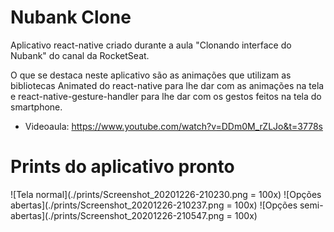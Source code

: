 # Nubank Clone
Aplicativo react-native criado durante a aula "Clonando interface do Nubank" do canal da RocketSeat.

O que se destaca neste aplicativo são as animações que utilizam as bibliotecas Animated do react-native para lhe dar com as animações na tela e react-native-gesture-handler para lhe dar com os gestos feitos na tela do smartphone.

* Videoaula: https://www.youtube.com/watch?v=DDm0M_rZLJo&t=3778s

# Prints do aplicativo pronto
![Tela normal](./prints/Screenshot_20201226-210230.png = 100x)
![Opções abertas](./prints/Screenshot_20201226-210237.png = 100x)
![Opções semi-abertas](./prints/Screenshot_20201226-210547.png = 100x)
